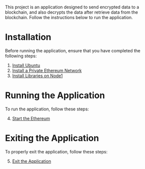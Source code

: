 This project is an application designed to send encrypted data to a blockchain, and also decrypts the data after retrieve data from the blockchain. Follow the instructions below to run the application.

# Installation
Before running the application, ensure that you have completed the following steps:

1. [Install Ubuntu](https://github.com/Jenniferwyqq/BlockChain/blob/main/Markdown.md#a-install-ubuntu)
2. [Install a Private Ethereum Network](https://github.com/Jenniferwyqq/BlockChain/blob/main/Markdown.md#b-install-a-private-ethereum-network)
3. [Install Libraries on Node1](https://github.com/Jenniferwyqq/BlockChain/blob/main/Markdown.md#d-install-libraries)

# Running the Application
To run the application, follow these steps:

4. [Start the Ethereum](https://github.com/Jenniferwyqq/BlockChain/blob/main/Markdown.md#c-start-the-ethereum)

# Exiting the Application
To properly exit the application, follow these steps:

5. [Exit the Application](https://github.com/Jenniferwyqq/BlockChain/blob/main/Markdown.md#e-exit-the-application)
